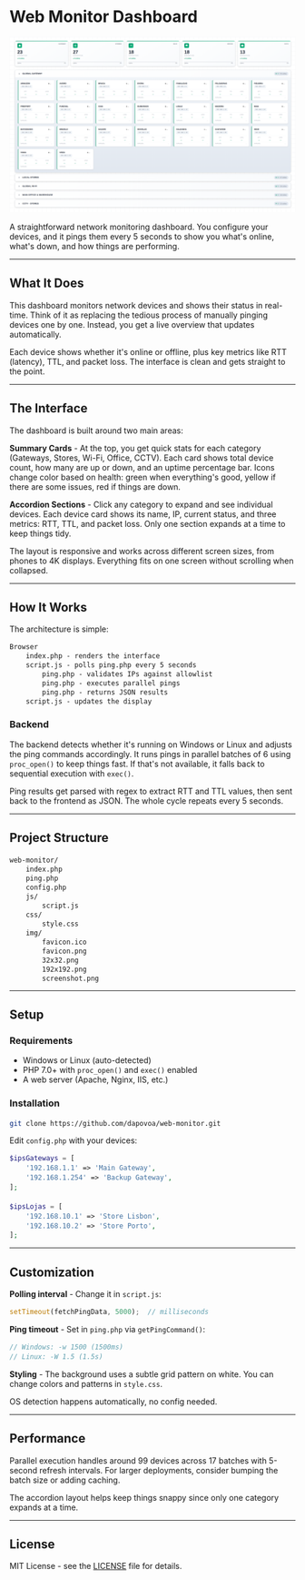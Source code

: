 # Web Monitor Dashboard

![Web Monitor Dashboard](img/screenshot.png)

A straightforward network monitoring dashboard. You configure your devices, and it pings them every 5 seconds to show you what's online, what's down, and how things are performing.

---

## What It Does

This dashboard monitors network devices and shows their status in real-time. Think of it as replacing the tedious process of manually pinging devices one by one. Instead, you get a live overview that updates automatically.

Each device shows whether it's online or offline, plus key metrics like RTT (latency), TTL, and packet loss. The interface is clean and gets straight to the point.

---

## The Interface

The dashboard is built around two main areas:

**Summary Cards** - At the top, you get quick stats for each category (Gateways, Stores, Wi-Fi, Office, CCTV). Each card shows total device count, how many are up or down, and an uptime percentage bar. Icons change color based on health: green when everything's good, yellow if there are some issues, red if things are down.

**Accordion Sections** - Click any category to expand and see individual devices. Each device card shows its name, IP, current status, and three metrics: RTT, TTL, and packet loss. Only one section expands at a time to keep things tidy.

The layout is responsive and works across different screen sizes, from phones to 4K displays. Everything fits on one screen without scrolling when collapsed.

---

## How It Works

The architecture is simple:

```
Browser
    index.php - renders the interface
    script.js - polls ping.php every 5 seconds
        ping.php - validates IPs against allowlist
        ping.php - executes parallel pings
        ping.php - returns JSON results
    script.js - updates the display
```

### Backend

The backend detects whether it's running on Windows or Linux and adjusts the ping commands accordingly. It runs pings in parallel batches of 6 using `proc_open()` to keep things fast. If that's not available, it falls back to sequential execution with `exec()`.

Ping results get parsed with regex to extract RTT and TTL values, then sent back to the frontend as JSON. The whole cycle repeats every 5 seconds.


---

## Project Structure

```
web-monitor/
    index.php
    ping.php
    config.php
    js/
        script.js
    css/
        style.css
    img/
        favicon.ico
        favicon.png
        32x32.png
        192x192.png
        screenshot.png
```

---

## Setup

### Requirements

- Windows or Linux (auto-detected)
- PHP 7.0+ with `proc_open()` and `exec()` enabled
- A web server (Apache, Nginx, IIS, etc.)

### Installation

```bash
git clone https://github.com/dapovoa/web-monitor.git
```

Edit `config.php` with your devices:
```php
$ipsGateways = [
    '192.168.1.1' => 'Main Gateway',
    '192.168.1.254' => 'Backup Gateway',
];

$ipsLojas = [
    '192.168.10.1' => 'Store Lisbon',
    '192.168.10.2' => 'Store Porto',
];
```

---

## Customization

**Polling interval** - Change it in `script.js`:
```javascript
setTimeout(fetchPingData, 5000);  // milliseconds
```

**Ping timeout** - Set in `ping.php` via `getPingCommand()`:
```php
// Windows: -w 1500 (1500ms)
// Linux: -W 1.5 (1.5s)
```

**Styling** - The background uses a subtle grid pattern on white. You can change colors and patterns in `style.css`.

OS detection happens automatically, no config needed.

---

## Performance

Parallel execution handles around 99 devices across 17 batches with 5-second refresh intervals. For larger deployments, consider bumping the batch size or adding caching.

The accordion layout helps keep things snappy since only one category expands at a time.

---

## License

MIT License - see the [LICENSE](LICENSE) file for details.
